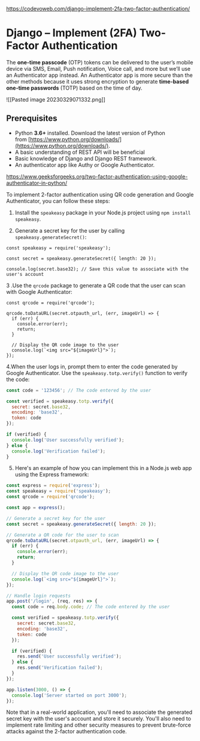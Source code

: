 
https://codevoweb.com/django-implement-2fa-two-factor-authentication/
# Django – Implement (2FA) Two-Factor Authentication

The **one-time passcode** (OTP) tokens can be delivered to the user’s mobile device via SMS, Email, Push notification, Voice call, and more but we’ll use an Authenticator app instead. An Authenticator app is more secure than the other methods because it uses strong encryption to generate **time-based one-time passwords** (TOTP) based on the time of day.

![[Pasted image 20230329071332.png]]

## Prerequisites

-   Python **3.6+** installed. Download the latest version of Python from [https://www.python.org/downloads/](https://www.python.org/downloads/).
-   A basic understanding of REST API will be beneficial
-   Basic knowledge of Django and Django REST framework.
-   An authenticator app like Authy or Google Authenticator.

https://www.geeksforgeeks.org/two-factor-authentication-using-google-authenticator-in-python/

To implement 2-factor authentication using QR code generation and Google Authenticator, you can follow these steps:

1.  Install the `speakeasy` package in your Node.js project using `npm install speakeasy`.
    
2.  Generate a secret key for the user by calling `speakeasy.generateSecret()`:

```JS
const speakeasy = require('speakeasy');

const secret = speakeasy.generateSecret({ length: 20 });

console.log(secret.base32); // Save this value to associate with the user's account

```
3 .Use the `qrcode` package to generate a QR code that the user can scan with Google Authenticator:

```JS
const qrcode = require('qrcode');

qrcode.toDataURL(secret.otpauth_url, (err, imageUrl) => {
  if (err) {
    console.error(err);
    return;
  }
  
  // Display the QR code image to the user
  console.log(`<img src="${imageUrl}">`);
});

```

4.When the user logs in, prompt them to enter the code generated by Google Authenticator. Use the `speakeasy.totp.verify()` function to verify the code:

```js
const code = '123456'; // The code entered by the user

const verified = speakeasy.totp.verify({
  secret: secret.base32,
  encoding: 'base32',
  token: code
});

if (verified) {
  console.log('User successfully verified');
} else {
  console.log('Verification failed');
}

```

5. Here's an example of how you can implement this in a Node.js web app using the Express framework:
```js
const express = require('express');
const speakeasy = require('speakeasy');
const qrcode = require('qrcode');

const app = express();

// Generate a secret key for the user
const secret = speakeasy.generateSecret({ length: 20 });

// Generate a QR code for the user to scan
qrcode.toDataURL(secret.otpauth_url, (err, imageUrl) => {
  if (err) {
    console.error(err);
    return;
  }

  // Display the QR code image to the user
  console.log(`<img src="${imageUrl}">`);
});

// Handle login requests
app.post('/login', (req, res) => {
  const code = req.body.code; // The code entered by the user

  const verified = speakeasy.totp.verify({
    secret: secret.base32,
    encoding: 'base32',
    token: code
  });

  if (verified) {
    res.send('User successfully verified');
  } else {
    res.send('Verification failed');
  }
});

app.listen(3000, () => {
  console.log('Server started on port 3000');
});

```

Note that in a real-world application, you'll need to associate the generated secret key with the user's account and store it securely. You'll also need to implement rate limiting and other security measures to prevent brute-force attacks against the 2-factor authentication code.
